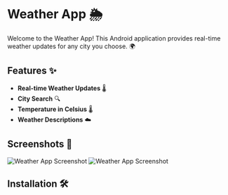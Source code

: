 # Weather App 🌦️

Welcome to the Weather App! This Android application provides real-time weather updates for any city you choose. 🌍

## Features ✨
- **Real-time Weather Updates** 🌡️
- **City Search** 🔍
- **Temperature in Celsius** 🌡️
- **Weather Descriptions** ☁️

## Screenshots 📸
![Weather App Screenshot](images/screenshot1.jpg)
![Weather App Screenshot](images/screenshot2.jpg)

## Installation 🛠️


